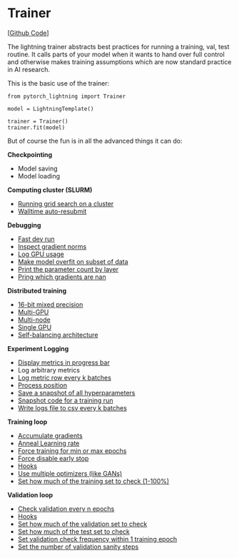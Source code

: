 # Trainer
[[Github Code](https://github.com/williamFalcon/pytorch-lightning/blob/master/pytorch_lightning/models/trainer.py)]

The lightning trainer abstracts best practices for running a training, val, test routine. It calls parts of your model when it wants to hand over full control and otherwise makes training assumptions which are now standard practice in AI research.

This is the basic use of the trainer:

``` {.python}
from pytorch_lightning import Trainer

model = LightningTemplate()

trainer = Trainer()
trainer.fit(model)
```

But of course the fun is in all the advanced things it can do:


**Checkpointing**    

- Model saving
- Model loading 

**Computing cluster (SLURM)**    

- [Running grid search on a cluster](SLURM%20Managed%20Cluster/#running-grid-search-on-a-cluster)
- [Walltime auto-resubmit](SLURM%20Managed%20Cluster/#walltime-auto-resubmit)   

**Debugging**  

- [Fast dev run](Debugging/#fast-dev-run)
- [Inspect gradient norms](Debugging/#inspect-gradient-norms)
- [Log GPU usage](Debugging/#Log-gpu-usage)
- [Make model overfit on subset of data](Debugging/#make-model-overfit-on-subset-of-data)
- [Print the parameter count by layer](Debugging/#print-the-parameter-count-by-layer)
- [Pring which gradients are nan](Debugging/#print-which-gradients-are-nan)


**Distributed training**    

- [16-bit mixed precision](Distributed%20training/#16-bit-mixed-precision)
- [Multi-GPU](Distributed%20training/#Multi-GPU)
- [Multi-node](Distributed%20training/#Multi-node)
- [Single GPU](Distributed%20training/#single-gpu)
- [Self-balancing architecture](Distributed%20training/#self-balancing-architecture)


**Experiment Logging**   

- [Display metrics in progress bar](Logging/#display-metrics-in-progress-bar)
- Log arbitrary metrics
- [Log metric row every k batches](Logging/#log-metric-row-every-k-batches)
- [Process position](Logging/#process-position)
- [Save a snapshot of all hyperparameters](Logging/#save-a-snapshot-of-all-hyperparameters) 
- [Snapshot code for a training run](Logging/#snapshot-code-for-a-training-run) 
- [Write logs file to csv every k batches](Logging/#write-logs-file-to-csv-every-k-batches)

**Training loop**    

- [Accumulate gradients](Training%20Loop/#accumulated-gradients)
- [Anneal Learning rate](Training%20Loop/#anneal-learning-rate)
- [Force training for min or max epochs](Training%20Loop/#force-training-for-min-or-max-epochs)
- [Force disable early stop](Training%20Loop/#force-disable-early-stop)
- [Hooks](hooks/)
- [Use multiple optimizers (like GANs)](../Pytorch-lightning/LightningModule/#configure_optimizers)
- [Set how much of the training set to check (1-100%)](Training%20Loop/#set-how-much-of-the-training-set-to-check)

**Validation loop**    

- [Check validation every n epochs](Validation%20Loop/#check-validation-every-n-epochs)
- [Hooks](hooks/)
- [Set how much of the validation set to check](Validation%20Loop/#set-how-much-of-the-validation-set-to-check)
- [Set how much of the test set to check](Validation%20Loop/#set-how-much-of-the-test-set-to-check)
- [Set validation check frequency within 1 training epoch](Validation%20Loop/#set-validation-check-frequency-within-1-training-epoch)
- [Set the number of validation sanity steps](Validation%20Loop/#set-the-number-of-validation-sanity-steps)
